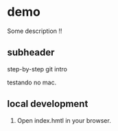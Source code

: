 # demo

Some description !!

## subheader

step-by-step git intro

testando no mac.

## local development

1. Open index.hmtl in your browser.




